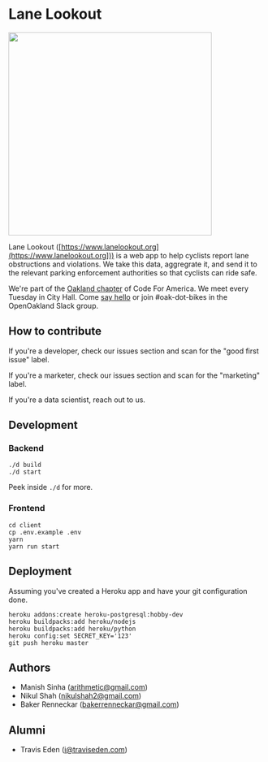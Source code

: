 # Lane Lookout
<img src='https://i.imgur.com/y2yWHPb.png' height="400px"/>

Lane Lookout ([https://www.lanelookout.org](https://www.lanelookout.org])) is a web app to help cyclists report lane obstructions and violations. We take this data, aggregrate it, and send it to the relevant parking enforcement authorities so that cyclists can ride safe.

We're part of the [Oakland chapter](www.openoakland.org) of Code For America. We meet every Tuesday in City Hall. Come [say hello](https://www.meetup.com/OpenOakland) or join #oak-dot-bikes in the OpenOakland Slack group.

## How to contribute

If you're a developer, check our issues section and scan for the "good first issue" label.

If you're a marketer, check our issues section and scan for the "marketing" label.

If you're a data scientist, reach out to us.

## Development

### Backend

```
./d build
./d start
```

Peek inside `./d` for more.

### Frontend
```
cd client
cp .env.example .env
yarn
yarn run start
```

## Deployment

Assuming you've created a Heroku app and have your git configuration done.

```
heroku addons:create heroku-postgresql:hobby-dev
heroku buildpacks:add heroku/nodejs
heroku buildpacks:add heroku/python
heroku config:set SECRET_KEY='123'
git push heroku master
```

## Authors
* Manish Sinha (arithmetic@gmail.com)
* Nikul Shah (nikulshah2@gmail.com)
* Baker Renneckar (bakerrenneckar@gmail.com)

## Alumni
* Travis Eden (i@traviseden.com)
